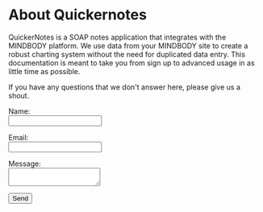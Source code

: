 # About Quickernotes

QuickerNotes is a SOAP notes application that integrates with the MINDBODY platform. We use data from your 
MINDBODY site to create a robust charting system without the need for duplicated data entry. This documentation
is meant to take you from sign up to advanced usage in as little time as possible. 

If you have any questions that we don't answer here, please give us a shout.

<form name="contact" method="POST" netlify>
	<p>
        <label>Name: <br> <input type="text" name="name" /></label>
      </p>
      <p>
        <label>Email: <br> <input type="email" name="email" /></label>
      </p>
      <p>
		<label>Message: <br> <textarea col10 row5 name="message"></textarea></label>
      </p>
      <p>
        <button type="submit">Send</button>
      </p>
</form>
